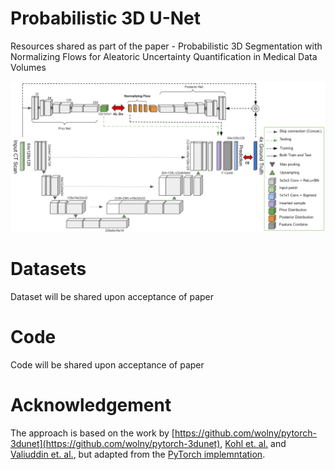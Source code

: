 # Probabilistic 3D U-Net 
Resources shared as part of the paper - Probabilistic 3D Segmentation with Normalizing Flows for Aleatoric Uncertainty Quantification in Medical Data Volumes

![alt text](https://github.com/cviviers/prob_3D_segmentation/blob/main/Prob3DUnet.PNG?raw=true)
# Datasets
Dataset will be shared upon acceptance of paper

# Code
Code will be shared upon acceptance of paper

# Acknowledgement
The approach is based on the work by [https://github.com/wolny/pytorch-3dunet](https://github.com/wolny/pytorch-3dunet), [Kohl et. al.](https://arxiv.org/abs/1806.05034) and  [Valiuddin et. al.](https://arxiv.org/abs/2108.02155), but adapted from the [PyTorch implemntation](https://github.com/stefanknegt/Probabilistic-Unet-Pytorch).

